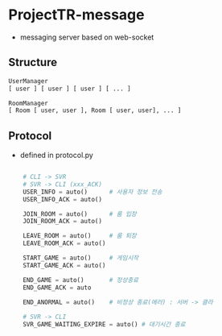 # ProjectTR-message
- messaging server based on web-socket 


## Structure 
```python
UserManager
[ user ] [ user ] [ user ] [ ... ] 

RoomManager
[ Room [ user, user ], Room [ user, user], ... ]
```

## Protocol
- defined in protocol.py
```python

    # CLI -> SVR
    # SVR -> CLI (xxx_ACK)
    USER_INFO = auto()      # 사용자 정보 전송
    USER_INFO_ACK = auto()

    JOIN_ROOM = auto()      # 룸 입장
    JOIN_ROOM_ACK = auto()

    LEAVE_ROOM = auto()     # 룸 퇴장
    LEAVE_ROOM_ACK = auto()

    START_GAME = auto()     # 게임시작
    START_GAME_ACK = auto()

    END_GAME = auto()       # 정상종료
    END_GAME_ACK = auto

    END_ANORMAL = auto()    # 비정상 종료(에러) : 서버 -> 클라
    
    # SVR -> CLI
    SVR_GAME_WAITING_EXPIRE = auto() # 대기시간 종료
```

